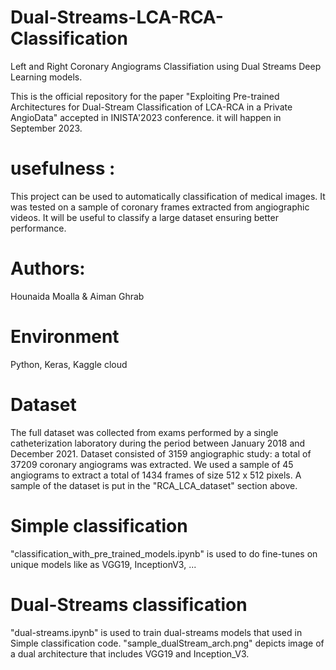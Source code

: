# Dual-Streams-LCA-RCA-Classification
Left and Right Coronary Angiograms Classifiation using Dual Streams Deep Learning models.

This is the official repository for the paper "Exploiting Pre-trained Architectures for Dual-Stream Classification of LCA-RCA in a Private AngioData" accepted in INISTA'2023 conference. it will happen in September 2023.

# usefulness :

This project can be used to automatically classification of medical images. It was tested on a sample of coronary frames extracted from angiographic videos. It will be useful to classify a large dataset ensuring better performance.

# Authors: 
Hounaida Moalla & Aiman Ghrab

# Environment
Python, Keras, Kaggle cloud

# Dataset
The full dataset was collected from exams performed by a single catheterization laboratory during the period between January 2018 and December 2021.
Dataset consisted of 3159 angiographic study: a total of 37209 coronary angiograms was extracted. We used a sample of 45 angiograms to extract a total of
1434 frames of size 512 x 512 pixels.
A sample of the dataset is put in the "RCA_LCA_dataset" section above.

# Simple classification
"classification_with_pre_trained_models.ipynb" is used to do fine-tunes on unique models like as VGG19, InceptionV3, ...

# Dual-Streams classification
"dual-streams.ipynb" is used to train dual-streams models that used in Simple classification code. "sample_dualStream_arch.png" depicts image of a dual architecture that includes VGG19 and Inception_V3.
